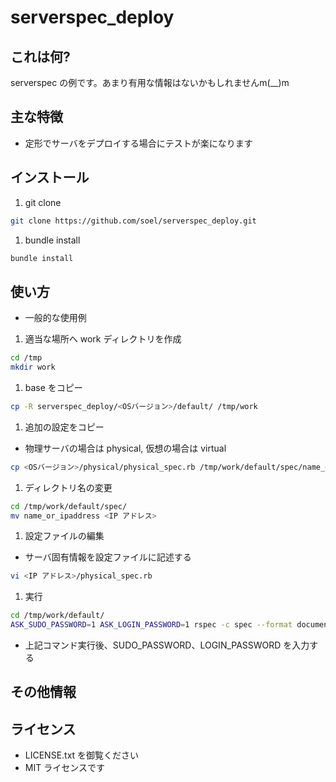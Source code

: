 serverspec_deploy
=================

## これは何?
serverspec の例です。あまり有用な情報はないかもしれませんm(__)m

## 主な特徴
- 定形でサーバをデプロイする場合にテストが楽になります

## インストール
1. git clone
```bash
git clone https://github.com/soel/serverspec_deploy.git
```
  
1. bundle install
```bash
bundle install
```
  
## 使い方
- 一般的な使用例

1. 適当な場所へ work ディレクトリを作成
```bash
cd /tmp
mkdir work
```
  
1. base をコピー
```bash
cp -R serverspec_deploy/<OSバージョン>/default/ /tmp/work
```
  
1. 追加の設定をコピー 
- 物理サーバの場合は physical, 仮想の場合は virtual
```bash
cp <OSバージョン>/physical/physical_spec.rb /tmp/work/default/spec/name_or_ipaddress/
```
  
1. ディレクトリ名の変更
```bash
cd /tmp/work/default/spec/
mv name_or_ipaddress <IP アドレス>
```
  
1. 設定ファイルの編集
- サーバ固有情報を設定ファイルに記述する
```bash
vi <IP アドレス>/physical_spec.rb
```
  
1. 実行
```bash
cd /tmp/work/default/
ASK_SUDO_PASSWORD=1 ASK_LOGIN_PASSWORD=1 rspec -c spec --format documentation
```
- 上記コマンド実行後、SUDO_PASSWORD、LOGIN_PASSWORD を入力する

## その他情報

## ライセンス
- LICENSE.txt を御覧ください
- MIT ライセンスです
